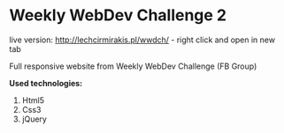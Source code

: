 # Weekly WebDev Challenge 2

live version: http://lechcirmirakis.pl/wwdch/ - right click and open in new tab

Full responsive website from Weekly WebDev Challenge (FB Group)

**Used technologies:**

1. Html5
2. Css3
3. jQuery
